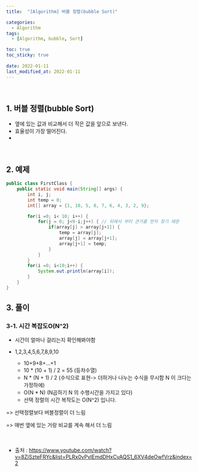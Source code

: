 ```yaml
---
title:  "[Algorithm] 버블 정렬(bubble Sort)"

categories:
  - Algorithm
tags:
  - [Algorithm, bubble, Sort]

toc: true
toc_sticky: true
 
date: 2022-01-11
last_modified_at: 2022-01-11
---
```


<br>  





## 1. 버블 정렬(bubble Sort)
- 옆에 있는 값과 비교해서 더 작은 값을 앞으로 보낸다.
 - 효율성이 가장 떨어진다.
  -
  <br>

## 2. 예제

```java
public class FirstClass {
    public static void main(String[] args) {
        int i, j;
        int temp = 0;
        int[] array = {1, 10, 5, 8, 7, 6, 4, 3, 2, 9};

        for(i =0; i< 10; i++) {
            for(j = 0; j<9-i;j++) { // 뒤에서 부터 큰거를 먼저 찾기 때문
                if(array[j] > array[j+1]) {
                    temp = array[j];
                    array[j] = array[j+1];
                    array[j+1] = temp;
                }
            }
        }
        for(i =0; i<10;i++) {
            System.out.println(array[i]);
        }
    }
}
```

## 3. 풀이

### 3-1. 시간 복잡도O(N^2)
- 시간이 얼마나 걸리는지 확인해봐야함

- 1,2,3,4,5,6,7,8,9,10
    - 10+9+8+...+1
    - 10 * (10 + 1) / 2 = 55 (등차수열)
    - N * (N + 1) / 2 (수식으로 표현-> 더하거나 나누는 수식을 무시함 N 이 크다는 가정하에)
    - O(N * N) (N곱하기 N 의 수행시간을 가지고 있다)
    - 선택 정렬의 시간 복작도는 O(N^2) 입니다.

=> 선택정렬보다 버블정렬이 더 느림   

=> 매번 옆에 있는 거랑 비교를 계속 해서 더 느림  
<br>
<br>




- 출처 : https://www.youtube.com/watch?v=8ZiSzteFRYc&list=PLRx0vPvlEmdDHxCvAQS1_6XV4deOwfVrz&index=2
